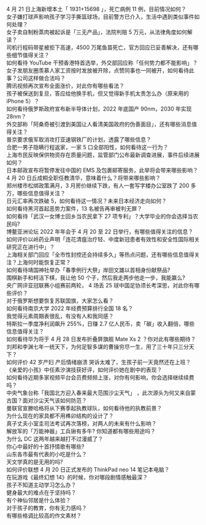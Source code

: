 4 月 21 日上海新增本土「 1931+15698 」，死亡病例 11 例，目前情况如何？  
女子嫌打球声影响孩子学习手撕篮球场，目前警方已介入，生活中遇到类似事件如何处理？  
女子卖自制粉蒸肉被起诉是「三无产品」，法院判赔 5 万元，从法律角度如何解读？  
司机行程码带星被拒下高速，4500 万尾鱼苗死亡，官方回应已妥善解决，还有哪些细节值得关注？  
如何看待 YouTube 干预香港特首选举，外交部回应称「任何势力都不能影响」？  
女子发朋友圈羡慕人家工资按时发放被开除，点赞同事也一同被开，如何看待此事？公司这样做合法吗？  
腾讯视频再次宣布全面涨价，对此你有哪些看法？  
孩子被保送到复旦，答应给他换手机，但又觉得新手机太贵怎么办（原来用的 iPhone 5）？  
如何看待俄罗斯政府宣布新半导体计划，2022 年底国产 90nm，2030 年实现 28nm？  
外交部称「阿桑奇被引渡到美国让人看清美国政府的伪善面目」，还有哪些消息值得关注？  
普京要求俄军取消攻打亚速钢铁厂的计划，透露了哪些信息？  
合肥一男子隐瞒行程返家，一家 5 口全部阳性，如何看待这一行为？  
上海市民反映保供物资存在质量问题，监管部门公布最新调查进展，事件后续进展如何？  
日本邮政宣布将暂停发往中国的 EMS 及包裹邮寄服务，此举将会带来哪些影响？  
4 月 20 日丘成桐全职任教清华，意味着什么？将带来哪些影响？  
郑州楼市松绑政策满月，3 月房价继续下跌，有人一套写字楼办公室跌了 200 多万，哪些信息值得关注？  
日元汇率再次跌破 5，如何看待这一情况？未来日本经济走向如何？  
如何看待黑河首起恶势力案件，13 名被告再审被判无罪？  
如何看待「武汉一女博士回乡当农民拿下 27 项专利」？大学毕业的你会选择当农民吗?  
博鳌亚洲论坛 2022 年年会于 4 月 20 至 22 日举行，有哪些值得关注的信息？  
如何评价以岭药业声明「连花清瘟治疗轻、中度新冠患者有效性和安全性国际相关研究正在进行中」？  
上海相关部门回应「全市性封控还会持续多久」等热点问题，还有哪些信息值得关注？上海何时能恢复正常？  
如何看待靖国神社举办「春季例行大祭」岸田文雄以首相身份献祭品?  
围棋新手和柯洁下棋，我让他 50 个子，然后我走两步他走一步，我能赢么?  
央广网评亚冠联赛小组赛前两轮， 4 场丢 25 球中国足协须长考深思，对此你有哪些评价？  
对于俄罗斯想要恢复苏联国旗，大家怎么看？  
如何看待南京大学 2022 年经费预算排行全国 18 名？  
我觉得元素周期表很乱，有没有人和我同感？  
特斯拉一季度净利润飙升 255%，日赚 2.7 亿人民币，卖「碳」收入翻倍，哪些信息值得关注？  
如何看待华为将于 4 月 28 日发布折叠屏旗舰 Mate Xs 2 ？你对此有哪些期待？  
刘邦和李渊七年一统天下，为何足智多谋的曹操穷尽一生，用了三十年只三分天下？  
如何评价 42 岁产妇 产后情绪崩溃 哭诉太难了，生孩子前一天竟然还在上班？  
《亲爱的小孩》中任素汐演技获好评，如何评价她在剧中的表现？  
如何看待近期多家视频平台会员费频频上涨，对你有何影响，你会选择继续续费吗？  
中央气象台称「我国北方迎入春来最大范围沙尘天气」 ，此次源头为何又来自蒙古国？面对沙尘天气该如何防范？  
曼联官宣滕哈格将从下赛季起执教球队，如何看待他的执教前景？  
为什么现在的家具都不用榫卯结构的设计了？  
真子丈夫小室圭司法考试再次落榜，对两人的未来有什么影响？  
解放军的「万能神器」工兵锹有多牛? 你知道都有哪些用途吗？  
为什么 DC 这两年越来越打不过漫威了？  
你心中最好的十首抒情歌有哪些?  
山东各市最有代表的小吃是什么？  
天文学真的是无用的吗?  
如何评价联想 4 月 20 日正式发布的 ThinkPad neo 14 笔记本电脑？  
在玩游戏《最终幻想 14》的时候，你对哪段剧情感触最深？  
孩子不知道主动学习怎么办？  
健身最大的难点在于坚持吗？  
有个神仙邻居是什么体验？  
对于孩子的教育，你有无力感吗？  
有哪些格调比较高的作文素材？  
